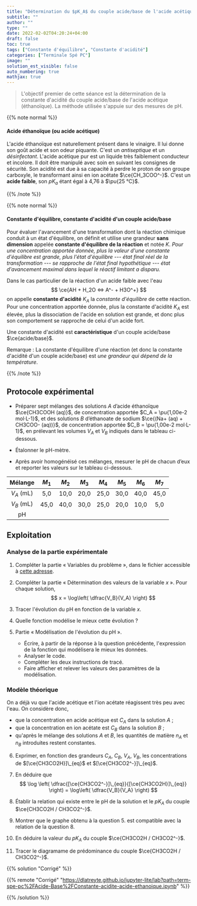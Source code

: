 ```yaml
---
title: "Détermination du $pK_A$ du couple acide/base de l'acide acétique"
subtitle: ""
author: ""
type: ""
date: 2022-02-02T04:20:24+04:00
draft: false
toc: true
tags: ["Constante d'équilibre", "Constante d'acidité"]
categories: ["Terminale Spé PC"]
image: ""
solution_est_visible: false
auto_numbering: true
mathjax: true
---
```


> L'objectif premier de cette séance est la détermination de la constante d'acidité du couple acide/base de l'acide acétique (éthanoïque).
La méthode utilisée s'appuie sur des mesures de pH.

{{% note normal %}}

#### Acide éthanoïque (ou acide acétique)

L'acide éthanoïque est naturellement présent dans le vinaigre. Il lui donne son goût acide et son odeur piquante. C'est un *antiseptique* et un *désinfectant*. L'acide acétique pur est un liquide très faiblement conducteur et incolore.
Il doit être manipulé avec soin en suivant les consignes de sécurité.
Son acidité est due à sa capacité à perdre le proton de son groupe carboxyle, le transformant ainsi en ion acétate $\ce{CH_3COO^-}$. C'est un **acide faible**, son $pK_a$ étant égal à 4,76 à $\pu{25 °C}$.

{{% /note %}}

{{% note normal %}}

#### Constante d'équilibre, constante d'acidité d'un couple acide/base

Pour évaluer l'avancement d'une transformation dont la réaction chimique conduit à un état d'équilibre, on définit et utilise une grandeur **sans dimension** appelée **constante d'équilibre de la réaction** et notée $K$.
*Pour une concentration apportée donnée, plus la valeur d'une constante d'équilibre est grande, plus l'état d'équilibre --- état final réel de la transformation --- se rapproche de l'état final hypothétique --- état d'avancement maximal dans lequel le réactif limitant a disparu.*

Dans le cas particulier de la réaction d'un acide faible avec l'eau
$$
    \ce{AH + H_2O <=> A^- + H3O^+}
$$
on appelle **constante d'acidité** $K_A$ la *constante d'équilibre* de cette réaction.
Pour une concentration apportée donnée, plus la constante d'acidité $K_A$ est élevée, plus la dissociation de l'acide en solution est grande, et donc plus son comportement se rapproche de celui d'un acide fort.

Une constante d'acidité est **caractéristique** d'un couple acide/base $\ce{acide/base}$.

Remarque
: La constante d'équilibre d'une réaction (et donc la constante d'acidité d'un couple acide/base) est *une grandeur qui dépend de la température*.

{{% /note %}}

## Protocole expérimental

- Préparer sept mélanges des solutions $A$ d’acide éthanoïque $\ce{CH3COOH (aq)}$, de concentration apportée $C_A = \pu{1,00e-2 mol·L-1}$, et des solutions $B$ d’éthanoate de sodium $\ce{(Na+ (aq) + CH3COO- (aq))}$, de concentration apportée $C_B = \pu{1,00e-2 mol·L-1}$, en prélevant les volumes $V_A$ et $V_B$ indiqués dans le tableau ci-dessous.

- Étalonner le pH-mètre.

- Après avoir homogénéisé ces mélanges, mesurer le pH de chacun d’eux et reporter les valeurs sur le tableau ci-dessous.

<center>

| Mélange | $M_1$ | $M_2$ | $M_3$ | $M_4$ | $M_5$ | $M_6$ | $M_7$ |
| :---: | :---: | :---: | :---: | :---: | :---: | :---: | :---: |
| $V_A$ (mL) | 5,0 | 10,0 | 20,0 | 25,0 | 30,0 | 40,0 | 45,0 |
| $V_B$ (mL) | 45,0 | 40,0 | 30,0 | 25,0 | 20,0 | 10,0 | 5,0 |
| pH |      |      |      |      |      |      |      |

</center>

## Exploitation

### Analyse de la partie expérimentale

1. Compléter la partie «&nbsp;Variables du problème&nbsp;», dans le fichier accessible à <a href="https://dlatreyte.github.io/jupyter-lite/lab?path=term-spe-pc%2FAcide-Base%2FConstante-acidite-acide-ethanoique-eleves.ipynb" target="_blank">cette adresse</a>.

2. Compléter la partie «&nbsp;Détermination des valeurs de la variable $x$&nbsp;».
Pour chaque solution,
$$
    x = \log\left( \dfrac{V_B}{V_A} \right)
$$

3. Tracer l'évolution du pH en fonction de la variable $x$.

4. Quelle fonction modélise le mieux cette évolution ?

5. Partie «&nbsp;Modélisation de l'évolution du pH&nbsp;».
    - Écrire, à partir de la réponse à la question précédente, l'expression de la fonction qui modélisera le mieux les données.
    - Analyser le code.
    - Compléter les deux instructions de tracé.
    - Faire afficher et relever les valeurs des paramètres de la modélisation.

### Modèle théorique

On a déjà vu que l'acide acétique et l'ion acétate réagissent très peu avec l'eau. On considère donc,

- que la concentration en acide acétique est $C_A$ dans la solution $A$&nbsp;;
- que la concentration en ion acétate est $C_B$ dans la solution $B$&nbsp;;
- qu'après le mélange des solutions $A$ et $B$, les quantités de matière $n_A$ et $n_B$ introduites restent constantes.

6. Exprimer, en fonction des grandeurs $C_A$, $C_B$, $V_A$, $V_B$, les concentrations de $[\ce{CH3CO2H}]\_{eq}$ et $[\ce{CH3CO2^-}]\_{eq}$.

7. En déduire que
$$
\log \left( \dfrac{[\ce{CH3CO2^-}]\_{eq}}{[\ce{CH3CO2H}]\_{eq}} \right) = \log\left( \dfrac{V_B}{V_A} \right)
$$

8. Établir la relation qui existe entre le pH de la solution et le $pK_A$ du couple $\ce{CH3CO2H / CH3CO2^-}$.

9. Montrer que le graphe obtenu à la question 5. est compatible avec la relation de la question 8.

10. En déduire la valeur du $pK_A$ du couple $\ce{CH3CO2H / CH3CO2^-}$.

11. Tracer le diagramame de prédominance du couple $\ce{CH3CO2H / CH3CO2^-}$.

{{% solution "Corrigé" %}}

{{% remote "Corrigé" "https://dlatreyte.github.io/jupyter-lite/lab?path=term-spe-pc%2FAcide-Base%2FConstante-acidite-acide-ethanoique.ipynb" %}}

{{% /solution %}}
